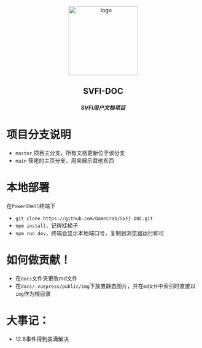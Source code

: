 <p align="center"><a href="https://xugaoyi.com/" target="_blank" rel="noopener noreferrer"><img width="180" src="https://fastly.jsdelivr.net/gh/xugaoyi/image_store/blog/20200409124835.png" alt="logo"></a></p>


<h2 align="center">SVFI-DOC</h2>

<h5 align="center">SVFI用户文档项目</h5>

# 项目分支说明

- `master` 项目主分支，所有文档更新位于该分支
- `main` 筷佬的主页分支，用来展示其他东西

# 本地部署
在`PowerShell`终端下
- `git clone https://github.com/DamnCrab/SVFI-DOC.git`
- `npm install`，记得挂梯子
- `npm run dev`，终端会显示本地端口号，复制到浏览器运行即可

# 如何做贡献！
- 在`docs`文件夹更改md文件
- 在`docs/.vuepress/public/img`下放置静态图片，并在`md文件`中索引时直接以`img`作为根目录

# 大事记：
- 12.6事件得到美满解决